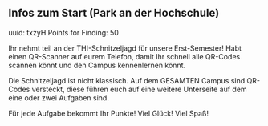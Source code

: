 ## Infos zum Start (Park an der Hochschule)
uuid: txzyH
Points for Finding: 50

Ihr nehmt teil an der THI-Schnitzeljagd für unsere Erst-Semester! Habt einen QR-Scanner auf eurem Telefon, damit Ihr schnell alle QR-Codes scannen könnt und den Campus kennenlernen könnt. 

Die Schnitzeljagd ist nicht klassisch. Auf dem GESAMTEN Campus sind QR-Codes versteckt, diese führen euch auf eine weitere Unterseite auf dem eine oder zwei Aufgaben sind. 

Für jede Aufgabe bekommt Ihr Punkte! Viel Glück! Viel Spaß!


